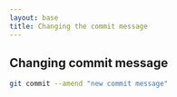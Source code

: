 ```yaml
---
layout: base
title: Changing the commit message
---
```


## Changing commit message

```bash
git commit --amend "new commit message"
```
